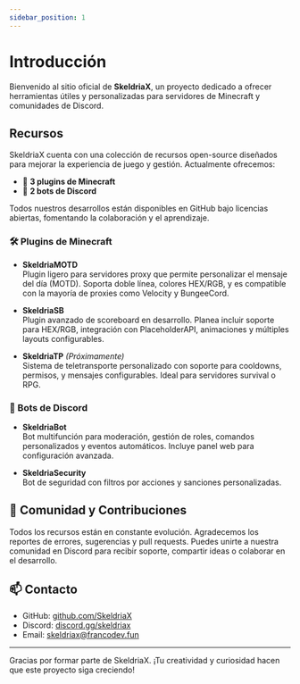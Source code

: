 ```yaml
---
sidebar_position: 1
---
```


# Introducción

Bienvenido al sitio oficial de **SkeldriaX**, un proyecto dedicado a ofrecer herramientas útiles y personalizadas para servidores de Minecraft y comunidades de Discord.

## Recursos

SkeldriaX cuenta con una colección de recursos open-source diseñados para mejorar la experiencia de juego y gestión. Actualmente ofrecemos:

- 🧩 **3 plugins de Minecraft**
- 🤖 **2 bots de Discord**

Todos nuestros desarrollos están disponibles en GitHub bajo licencias abiertas, fomentando la colaboración y el aprendizaje.

### 🛠️ Plugins de Minecraft

- **SkeldriaMOTD**  
  Plugin ligero para servidores proxy que permite personalizar el mensaje del día (MOTD). Soporta doble línea, colores HEX/RGB, y es compatible con la mayoría de proxies como Velocity y BungeeCord.

- **SkeldriaSB**  
  Plugin avanzado de scoreboard en desarrollo. Planea incluir soporte para HEX/RGB, integración con PlaceholderAPI, animaciones y múltiples layouts configurables.

- **SkeldriaTP** *(Próximamente)*  
  Sistema de teletransporte personalizado con soporte para cooldowns, permisos, y mensajes configurables. Ideal para servidores survival o RPG.

### 🤖 Bots de Discord

- **SkeldriaBot**  
  Bot multifunción para moderación, gestión de roles, comandos personalizados y eventos automáticos. Incluye panel web para configuración avanzada.

- **SkeldriaSecurity**  
  Bot de seguridad con filtros por acciones y sanciones personalizadas.

## 🚀 Comunidad y Contribuciones

Todos los recursos están en constante evolución. Agradecemos los reportes de errores, sugerencias y pull requests. Puedes unirte a nuestra comunidad en Discord para recibir soporte, compartir ideas o colaborar en el desarrollo.

## 📫 Contacto

- GitHub: [github.com/SkeldriaX](https://github.com/SkeldriaX)
- Discord: [discord.gg/skeldriax](https://discord.gg/skeldriax)
- Email: skeldriax@francodev.fun

---

Gracias por formar parte de SkeldriaX. ¡Tu creatividad y curiosidad hacen que este proyecto siga creciendo!
